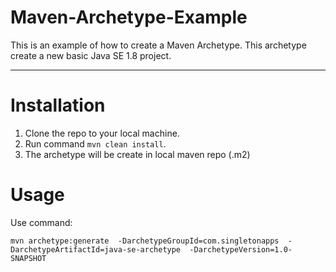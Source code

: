 # Maven-Archetype-Example
This is an example of how to create a Maven Archetype. This archetype create a new basic Java SE 1.8 project.

* * *

# Installation

1. Clone the repo to your local machine.
2. Run command `mvn clean install`.
3. The archetype will be create in local maven repo (.m2)

# Usage

Use command:

`mvn archetype:generate 
  -DarchetypeGroupId=com.singletonapps 
  -DarchetypeArtifactId=java-se-archetype 
  -DarchetypeVersion=1.0-SNAPSHOT`
